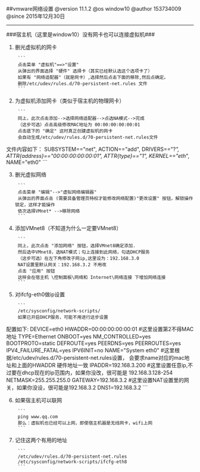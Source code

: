 ##vmware网络设置
@version    11.1.2
@os         window10
@author     153734009
@since      2015年12月30日  

----------
###宿主机（这里是window10）没有网卡也可以连接虚拟机###
1. 删光虚拟机的网卡

        ```
        点击菜单 "虚拟机"==>"设置"
        从弹出的界面选择 "硬件" 选择卡（其实已经默认选这个选项卡了）
        如果有 "网络适配器"（就是网卡）,选择然后点击下面的移除,然后点确定。
        删除/etc/udev/rules.d/70-persistent-net.rules 文件
        ```

2. 为虚拟机添加网卡（类似于宿主机的物理网卡）

        ```
        同上，此次点击添加-->选择网络适配器-->点选NA模式-->完成
        （这步可选）点击高级修改MAC地址为 00:00:00:00:00:01 
        点击底下的 "确定" 这时真正创建虚拟机的网卡
        会自动生成/etc/udev/rules.d/70-persistent-net.rules文件
文件内容如下：
        SUBSYSTEM=="net", ACTION=="add", DRIVERS=="?*", ATTR{address}=="00:00:00:00:00:01", ATTR{type}=="1", KERNEL=="eth*", NAME="eth0"
        ```

3. 删光虚拟网络

        ```
        点击菜单 "编辑"-->"虚拟网络编辑器"
        从弹出的界面点击 (需要具备管理员特权才能修改网络配置)"更改设置" 按钮，解锁操作锁定，这样才能操作
        依次选择VMnet* -->移除网络
        ```

4. 添加VMnet8（不知道为什么一定要VMnet8）

        ```
        同上，此次点击 "添加网络" 按钮，选择VMnet8确定添加. 
        然后选中VMnet8，选NAT模式；勾上连接到此网络，勾选DHCP服务
        （这步可选）在左下角修改子网ip,这里设为：192.168.3.0
        NAT设置里默认网关：192.168.3.2 不用改
        点击 "应用" 按钮
        这样会在宿主机 \控制面板\网络和 Internet\网络连接 下增加网络连接
        ```

5. 对ifcfg-eth0做ip设置

        ```
        /etc/sysconfig/network-scripts/
        如果已开启DHCP服务，可能不用进行这步设置
配置如下:
        DEVICE=eth0
        HWADDR=00:00:00:00:00:01 #这里设置第2不得MAC地址
        TYPE=Ethernet
        ONBOOT=yes
        NM_CONTROLLED=yes
        BOOTPROTO=static
        DEFROUTE=yes
        PEERDNS=yes
        PEERROUTES=yes
        IPV4_FAILURE_FATAL=yes
        IPV6INIT=no
        NAME="System eth0" #这里根据/etc/udev/rules.d/70-persistent-net.rules设置， 会要求name对应的mac地址和上面的HWADDR 硬件地址一致
        IPADDR=192.168.3.200 #这里设置任意ip,不过要在dhcp现在的ip范围内，如果你没改，很可能是 192.168.3.128-254
        NETMASK=255.255.255.0
        GATEWAY=192.168.3.2 #这里设置NAT设置里的网关，如果你没设，很可能是192.168.3.2
        DNS1=192.168.3.2
        ```

6. 如果宿主机可以联网

        ```
        ping www.qq.com
        那么：虚拟机也已经可以上网，即使宿主机器是无线网卡，wifi上网
        ```

7. 记住这两个有用的地址

        ```
        /etc/udev/rules.d/70-persistent-net.rules
        /etc/sysconfig/network-scripts/ifcfg-eth8
        ```


